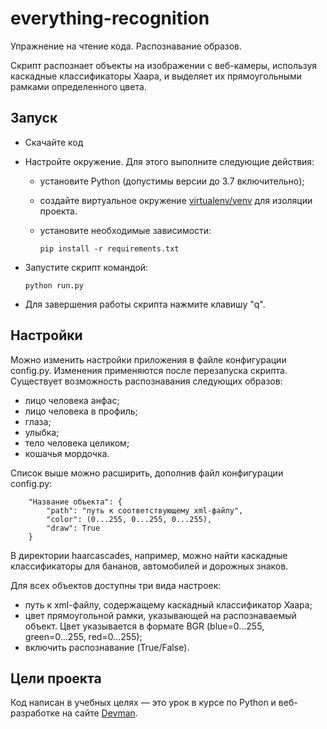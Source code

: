 # everything-recognition
Упражнение на чтение кода. Распознавание образов.

Скрипт распознает объекты на изображении с веб-камеры, используя каскадные классификаторы Хаара, и выделяет их прямоугольными рамками
определенного цвета.
## Запуск

- Скачайте код
- Настройте окружение. Для этого выполните следующие действия:
  - установите Python (допустимы версии до 3.7 включительно);
  - создайте виртуальное окружение [virtualenv/venv](https://docs.python.org/3/library/venv.html) для изоляции проекта.
  - установите необходимые зависимости:

    ```pip install -r requirements.txt```
- Запустите скрипт командой:

  ```python run.py```
- Для завершения работы скрипта нажмите клавишу "q".
## Настройки

Можно изменить настройки приложения в файле конфигурации config.py. Изменения применяются после перезапуска скрипта.
Существует возможность распознавания следующих образов:
- лицо человека анфас;
- лицо человека в профиль;
- глаза;
- улыбка;
- тело человека целиком;
- кошачья мордочка.

Список выше можно расширить, дополнив файл конфигурации config.py:

```
    "Название объекта": {
        "path": "путь к соответствующему xml-файлу",
        "color": (0...255, 0...255, 0...255),
        "draw": True
    }
```

В директории haarcascades, например, можно найти каскадные классификаторы для бананов, автомобилей и дорожных знаков.

Для всех объектов доступны три вида настроек:
- путь к xml-файлу, содержащему каскадный классификатор Хаара;
- цвет прямоугольной рамки, указывающей на распознаваемый объект.
Цвет указывается в формате BGR (blue=0...255, green=0...255, red=0...255);
- включить распознавание (True/False).

## Цели проекта

Код написан в учебных целях — это урок в курсе по Python и веб-разработке на сайте [Devman](https://dvmn.org).
